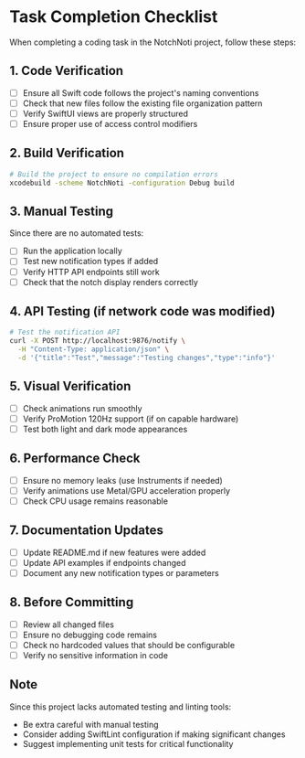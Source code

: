 # Task Completion Checklist

When completing a coding task in the NotchNoti project, follow these steps:

## 1. Code Verification
- [ ] Ensure all Swift code follows the project's naming conventions
- [ ] Check that new files follow the existing file organization pattern
- [ ] Verify SwiftUI views are properly structured
- [ ] Ensure proper use of access control modifiers

## 2. Build Verification
```bash
# Build the project to ensure no compilation errors
xcodebuild -scheme NotchNoti -configuration Debug build
```

## 3. Manual Testing
Since there are no automated tests:
- [ ] Run the application locally
- [ ] Test new notification types if added
- [ ] Verify HTTP API endpoints still work
- [ ] Check that the notch display renders correctly

## 4. API Testing (if network code was modified)
```bash
# Test the notification API
curl -X POST http://localhost:9876/notify \
  -H "Content-Type: application/json" \
  -d '{"title":"Test","message":"Testing changes","type":"info"}'
```

## 5. Visual Verification
- [ ] Check animations run smoothly
- [ ] Verify ProMotion 120Hz support (if on capable hardware)
- [ ] Test both light and dark mode appearances

## 6. Performance Check
- [ ] Ensure no memory leaks (use Instruments if needed)
- [ ] Verify animations use Metal/GPU acceleration properly
- [ ] Check CPU usage remains reasonable

## 7. Documentation Updates
- [ ] Update README.md if new features were added
- [ ] Update API examples if endpoints changed
- [ ] Document any new notification types or parameters

## 8. Before Committing
- [ ] Review all changed files
- [ ] Ensure no debugging code remains
- [ ] Check no hardcoded values that should be configurable
- [ ] Verify no sensitive information in code

## Note
Since this project lacks automated testing and linting tools:
- Be extra careful with manual testing
- Consider adding SwiftLint configuration if making significant changes
- Suggest implementing unit tests for critical functionality
